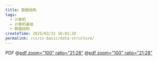```yaml
---
title: 数据结构
tags:
  - 计算机
  - 计算机基础
  - 数据结构
createTime: 2025/03/31 16:01:38
permalink: /cs/cs-basic/data-structure/
---
```


PDF
@[pdf zoom="100" ratio="21:28"](/pdf/【官方教材】数据结构导论（全国）.pdf)
@[pdf zoom="100" ratio="21:28"](/pdf/【尚德教材】数据结构导论.pdf)